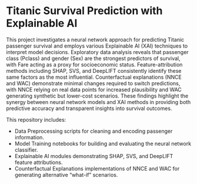 # Titanic Survival Prediction with Explainable AI
This project investigates a neural network approach for predicting Titanic passenger survival and employs various Explainable AI (XAI) techniques to interpret model decisions. Exploratory data analysis reveals that passenger class (Pclass) and gender (Sex) are the strongest predictors of survival, with Fare acting as a proxy for socioeconomic status. Feature-attribution methods including SHAP, SVS, and DeepLIFT consistently identify these same factors as the most influential. Counterfactual explanations (NNCE and WAC) demonstrate minimal changes required to switch predictions, with NNCE relying on real data points for increased plausibility and WAC generating synthetic but lower-cost scenarios. These findings highlight the synergy between neural network models and XAI methods in providing both predictive accuracy and transparent insights into survival outcomes.

This repository includes:

- Data Preprocessing scripts for cleaning and encoding passenger information.
- Model Training notebooks for building and evaluating the neural network classifier.
- Explainable AI modules demonstrating SHAP, SVS, and DeepLIFT feature attributions.
- Counterfactual Explanations implementations of NNCE and WAC for generating alternative “what-if” scenarios.
